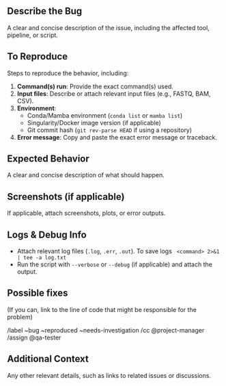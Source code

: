 ## **Describe the Bug**
A clear and concise description of the issue, including the affected tool, pipeline, or script.

## **To Reproduce**
Steps to reproduce the behavior, including:
1. **Command(s) run**: Provide the exact command(s) used.
2. **Input files**: Describe or attach relevant input files (e.g., FASTQ, BAM, CSV).
3. **Environment**:
   - Conda/Mamba environment (`conda list` or `mamba list`)
   - Singularity/Docker image version (if applicable)
   - Git commit hash (`git rev-parse HEAD` if using a repository)
4. **Error message**: Copy and paste the exact error message or traceback.

## **Expected Behavior**
A clear and concise description of what should happen.

## **Screenshots (if applicable)**
If applicable, attach screenshots, plots, or error outputs.

## **Logs & Debug Info**
- Attach relevant log files (`.log`, `.err`, `.out`). To save logs ` <command> 2>&1 | tee -a log.txt`
- Run the script with `--verbose` or `--debug` (if applicable) and attach the output.

## Possible fixes
(If you can, link to the line of code that might be responsible for the problem)

/label ~bug ~reproduced ~needs-investigation
/cc @project-manager
/assign @qa-tester

## **Additional Context**
Any other relevant details, such as links to related issues or discussions.
